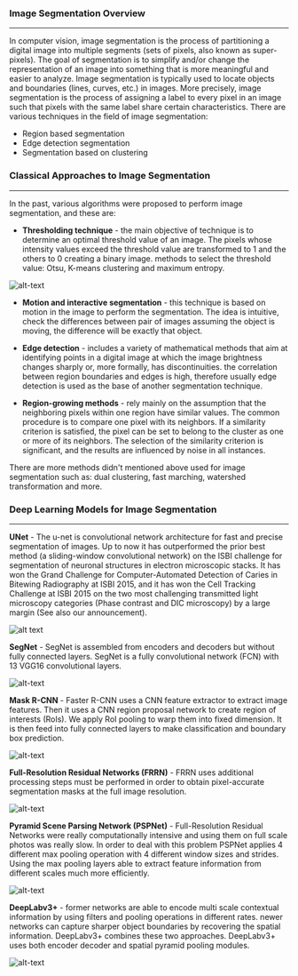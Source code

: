 ### Image Segmentation Overview
---
In computer vision, image segmentation is the process of partitioning a digital image into multiple segments (sets of pixels, also known as super-pixels). The goal of segmentation is to simplify and/or change the representation of an image into something that is more meaningful and easier to analyze. 
Image segmentation is typically used to locate objects and boundaries (lines, curves, etc.) in images. More precisely, image segmentation is the process of assigning a label to every pixel in an image such that pixels with the same label share certain characteristics.
There are various techniques in the field of image segmentation:
* Region based segmentation
* Edge detection segmentation
* Segmentation based on clustering

### Classical Approaches to Image Segmentation
---
In the past, various algorithms were proposed to perform image segmentation, and these are:
* **Thresholding technique** - the main objective of technique is to determine an optimal threshold value of an image.
The pixels whose intensity values exceed the threshold value are transformed to 1 and the others to 0 creating a binary image.
methods to select the threshold value: Otsu, K-means clustering and maximum entropy.

![alt-text](https://www.decodedscience.org/wp-content/uploads/2011/07/image-thresholding-300x165.jpg)

* **Motion and interactive segmentation** - this technique is based on motion in the image to perform the segmentation.
The idea is intuitive, check the differences between pair of images assuming the object is moving, the difference will be exactly that object.

* **Edge detection** -  includes a variety of mathematical methods that aim at identifying points in a digital image at which the image brightness changes sharply or, more formally, has discontinuities. 
the correlation between region boundaries and edges is high, therefore usually edge detection is used as the base of another segmentation technique.

* **Region-growing methods** - rely mainly on the assumption that the neighboring pixels within one region have similar values. The common procedure is to compare one pixel with its neighbors. If a similarity criterion is satisfied, the pixel can be set to belong to the cluster as one or more of its neighbors. 
The selection of the similarity criterion is significant, and the results are influenced by noise in all instances.

There are more methods didn't mentioned above used for image segmentation such as: dual clustering, fast marching, watershed transformation and more.

### Deep Learning Models for Image Segmentation
---
**UNet** - The u-net is convolutional network architecture for fast and precise segmentation of images.
Up to now it has outperformed the prior best method (a sliding-window convolutional network) on the ISBI challenge for segmentation of neuronal structures in electron microscopic stacks. 
It has won the Grand Challenge for Computer-Automated Detection of Caries in Bitewing Radiography at ISBI 2015, and it has won the Cell Tracking Challenge at ISBI 2015 on the two most challenging transmitted light microscopy categories (Phase contrast and DIC microscopy) by a large margin (See also our announcement).

![alt text](https://lmb.informatik.uni-freiburg.de/people/ronneber/u-net/u-net-architecture.png)

**SegNet** - SegNet is assembled from encoders and decoders but without fully connected layers.
SegNet is a fully convolutional network (FCN) with 13 VGG16 convolutional layers.

![alt-text](https://saytosid.github.io/images/segnet/Complete%20architecture.png)

**Mask R-CNN** - Faster R-CNN uses a CNN feature extractor to extract image features. Then it uses a CNN region proposal network to create region of interests (RoIs). We apply RoI pooling to warp them into fixed dimension. 
It is then feed into fully connected layers to make classification and boundary box prediction.

![alt-text](https://cdn-images-1.medium.com/max/1250/1*0cxB2pAxQ0A7AhTl-YT2JQ.jpeg)

**Full-Resolution Residual Networks (FRRN)** - FRRN uses additional processing steps
must be performed in order to obtain pixel-accurate segmentation masks at the full image resolution.

![alt-text](https://cdn-images-1.medium.com/max/1000/1*LlYK2Pjemx3kNC61yVV-yA.png)

**Pyramid Scene Parsing Network (PSPNet)** - Full-Resolution Residual Networks were really  computationally intensive and using them on full scale photos was really slow.
In order to deal with this problem PSPNet applies 4 different max pooling operation with 4 different window sizes and strides. Using the max pooling layers able to extract feature information from different scales much more efficiently.

![alt-text](https://cdn-images-1.medium.com/max/1000/1*REgHs3PeemO3TIuyE46iRg.png)

**DeepLabv3+** - former networks are able to encode multi scale contextual information by using filters and pooling operations in different rates.
newer networks can capture sharper object boundaries by recovering the spatial information. DeepLabv3+ combines these two approaches.
DeepLabv3+ uses both encoder decoder and spatial pyramid pooling modules.

![alt-text](https://cdn-images-1.medium.com/max/1000/1*MFchBd4c8ZEgE3qtbnTznw.png)

